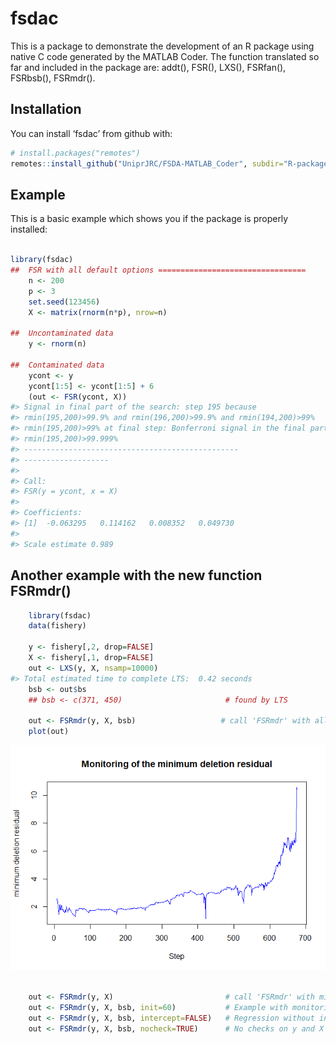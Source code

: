 
<!-- README.md is generated from README.Rmd. Please edit that file -->

# fsdac

This is a package to demonstrate the development of an R package using
native C code generated by the MATLAB Coder. The function translated so
far and included in the package are: addt(), FSR(), LXS(), FSRfan(),
FSRbsb(), FSRmdr().

## Installation

You can install ‘fsdac’ from github with:

``` r
# install.packages("remotes")
remotes::install_github("UniprJRC/FSDA-MATLAB_Coder", subdir="R-package", INSTALL_opts=c("--no-multiarch"))
```

## Example

This is a basic example which shows you if the package is properly
installed:

``` r

library(fsdac)
##  FSR with all default options =================================
    n <- 200
    p <- 3
    set.seed(123456)
    X <- matrix(rnorm(n*p), nrow=n)

##  Uncontaminated data
    y <- rnorm(n)

##  Contaminated data
    ycont <- y
    ycont[1:5] <- ycont[1:5] + 6
    (out <- FSR(ycont, X))
#> Signal in final part of the search: step 195 because
#> rmin(195,200)>99.9% and rmin(196,200)>99.9% and rmin(194,200)>99%
#> rmin(195,200)>99% at final step: Bonferroni signal in the final part of the search.
#> rmin(195,200)>99.999%
#> ------------------------------------------------
#> -------------------
#> 
#> Call:
#> FSR(y = ycont, x = X)
#> 
#> Coefficients:
#> [1]  -0.063295   0.114162   0.008352   0.049730
#> 
#> Scale estimate 0.989
```

## Another example with the new function FSRmdr()

``` r
    library(fsdac)
    data(fishery)

    y <- fishery[,2, drop=FALSE]
    X <- fishery[,1, drop=FALSE]
    out <- LXS(y, X, nsamp=10000)
#> Total estimated time to complete LTS:  0.42 seconds
    bsb <- out$bs
    ## bsb <- c(371, 450)                       # found by LTS

    out <- FSRmdr(y, X, bsb)                   # call 'FSRmdr' with all default parameters
    plot(out)
```

![](README-example2-1.png)<!-- -->

``` r

    out <- FSRmdr(y, X)                         # call 'FSRmdr' with missing bsb - will start from random p-sample
    out <- FSRmdr(y, X, bsb, init=60)           # Example with monitoring from step 60.
    out <- FSRmdr(y, X, bsb, intercept=FALSE)   # Regression without intercept
    out <- FSRmdr(y, X, bsb, nocheck=TRUE)      # No checks on y and X (and no intercept)
```
